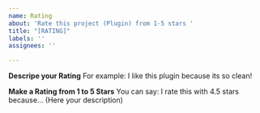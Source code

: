 ```yaml
---
name: Rating
about: 'Rate this project (Plugin) from 1-5 stars '
title: "[RATING]"
labels: ''
assignees: ''

---
```


**Descripe your Rating**
For example: I like this plugin because its so clean!

**Make a Rating from 1 to 5 Stars**
You can say: I rate this with 4.5 stars because... (Here your description)
